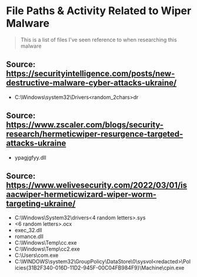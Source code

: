 # File Paths & Activity Related to Wiper Malware
> This is a list of files I've seen reference to when researching this malware

## Source: https://securityintelligence.com/posts/new-destructive-malware-cyber-attacks-ukraine/
* C:\Windows\system32\Drivers\<random_2chars>dr

## Source: https://www.zscaler.com/blogs/security-research/hermeticwiper-resurgence-targeted-attacks-ukraine
* ypagjgfyy.dll

## Source: https://www.welivesecurity.com/2022/03/01/isaacwiper-hermeticwizard-wiper-worm-targeting-ukraine/
* C:\Windows\System32\drivers\<4 random letters>.sys
* <6 random letters>.ocx
* exec_32.dll
* romance.dll
* C:\Windows\Temp\cc.exe
* C:\Windows\Temp\cc2.exe
* C:\Users\com.exe
* C:\WINDOWS\system32\GroupPolicy\DataStore\0\sysvol\<redacted>\Policies\{31B2F340-016D-11D2-945F-00C04FB984F9}\Machine\cpin.exe

